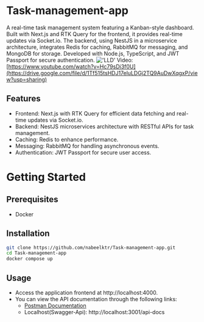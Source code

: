 # Task-management-app

A real-time task management system featuring a Kanban-style dashboard. Built with Next.js and RTK Query for the frontend, it provides real-time updates via Socket.io. The backend, using NestJS in a microservice architecture, integrates Redis for caching, RabbitMQ for messaging, and MongoDB for storage. Developed with Node.js, TypeScript, and JWT Passport for secure authentication.
!['LLD'](https://drive.google.com/file/d/10PdC2AleUeQhskpcEfGHDfsfRMU_fjm6/view?usp=sharing)
Video: [https://www.youtube.com/watch?v=Hc79sDi3f0U](https://drive.google.com/file/d/1Tf515tsHDJ17eluLDGj2TQ9AuDwXqgxP/view?usp=sharing)
## Features

- Frontend: Next.js with RTK Query for efficient data fetching and real-time updates via Socket.io.
- Backend: NestJS microservices architecture with RESTful APIs for task management.
- Caching: Redis to enhance performance.
- Messaging: RabbitMQ for handling asynchronous events.
- Authentication: JWT Passport for secure user access.

# Getting Started

## Prerequisites
- Docker
## Installation

```bash
git clone https://github.com/nabeelktr/Task-management-app.git
cd Task-management-app
docker compose up
```

## Usage
- Access the application frontend at http://localhost:4000.
- You can view the API documentation through the following links:
    - [Postman Documentation](https://documenter.getpostman.com/view/36135082/2sA3kUG2hM)
    - Localhost(Swagger-Api): http://localhost:3001/api-docs

